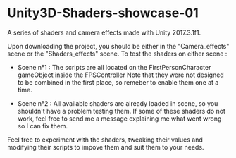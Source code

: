 # Unity3D-Shaders-showcase-01
A series of shaders and camera effects made with Unity 2017.3.1f1.

Upon downloading the project, you should be either in the "Camera_effects" scene or the "Shaders_effects" scene. To test the shaders on either scene : 

- Scene n°1 : The scripts are all located on the FirstPersonCharacter gameObject inside the FPSController Note that they were not designed to be combined in the first place, so remeber to enable them one at a time.

- Scene n°2 : All available shaders are already loaded in scene, so you shouldn't have a problem testing them. If some of these shaders do not work, feel free to send me a message explaining me what went wrong so I can fix them.

Feel free to experiment with the shaders, tweaking their values and modifying their scripts to impove them and suit them to your needs.
